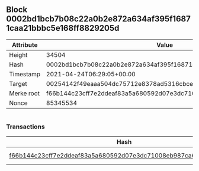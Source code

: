 ## Block 0002bd1bcb7b08c22a0b2e872a634af395f16871caa21bbbc5e168ff8829205d

Attribute | Value
--- | ---
Height | 34504
Hash | 0002bd1bcb7b08c22a0b2e872a634af395f16871caa21bbbc5e168ff8829205d
Timestamp | 2021-04-24T06:29:05+00:00
Target | 00254142f49eaaa504dc75712e8378ad5316cbcead634704b3734b6271167cc4
Merke root | f66b144c23cff7e2ddeaf83a5a680592d07e3dc71008eb987ca6c75ae8e09b1a
Nonce | 85345534

```

```

### Transactions

Hash | Amount
--- | ---
[f66b144c23cff7e2ddeaf83a5a680592d07e3dc71008eb987ca6c75ae8e09b1a](f66b144c23cff7e2ddeaf83a5a680592d07e3dc71008eb987ca6c75ae8e09b1a.md) | 10.00000000 SKEPTI 
